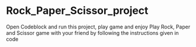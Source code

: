 # Rock_Paper_Scissor_project
Open Codeblock and run this project, play game and enjoy
Play Rock, Paper and Scissor game with your friend by following the instructions given in code 
